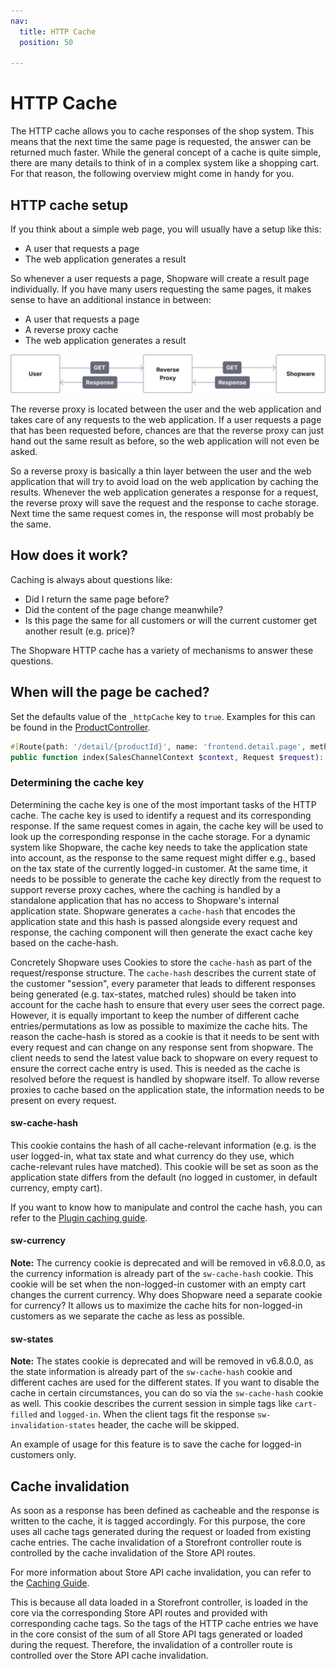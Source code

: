 ```yaml
---
nav:
  title: HTTP Cache
  position: 50

---
```


# HTTP Cache

The HTTP cache allows you to cache responses of the shop system. This means that the next time the same page is requested, the answer can be returned much faster. While the general concept of a cache is quite simple, there are many details to think of in a complex system like a shopping cart. For that reason, the following overview might come in handy for you.

## HTTP cache setup

If you think about a simple web page, you will usually have a setup like this:

* A user that requests a page
* The web application generates a result

So whenever a user requests a page, Shopware will create a result page individually. If you have many users requesting the same pages, it makes sense to have an additional instance in between:

* A user that requests a page
* A reverse proxy cache
* The web application generates a result

![Http cache concept](../../assets/concepts-framework-httpCache.svg)

The reverse proxy is located between the user and the web application and takes care of any requests to the web application. If a user requests a page that has been requested before, chances are that the reverse proxy can just hand out the same result as before, so the web application will not even be asked.

So a reverse proxy is basically a thin layer between the user and the web application that will try to avoid load on the web application by caching the results. Whenever the web application generates a response for a request, the reverse proxy will save the request and the response to cache storage. Next time the same request comes in, the response will most probably be the same.

## How does it work?

Caching is always about questions like:

* Did I return the same page before?
* Did the content of the page change meanwhile?
* Is this page the same for all customers or will the current customer get another result \(e.g. price\)?

The Shopware HTTP cache has a variety of mechanisms to answer these questions.

## When will the page be cached?

Set the defaults value of the `_httpCache` key to `true`. Examples for this can be found in the [ProductController](https://github.com/shopware/shopware/blob/trunk/src/Storefront/Controller/ProductController.php#L62).

```php
#[Route(path: '/detail/{productId}', name: 'frontend.detail.page', methods: ['GET'], defaults: ['_httpCache' => true])]
public function index(SalesChannelContext $context, Request $request): Response
```

### Determining the cache key

Determining the cache key is one of the most important tasks of the HTTP cache. The cache key is used to identify a request and its corresponding response. If the same request comes in again, the cache key will be used to look up the corresponding response in the cache storage.
For a dynamic system like Shopware, the cache key needs to take the application state into account, as the response to the same request might differ e.g., based on the tax state of the currently logged-in customer.
At the same time, it needs to be possible to generate the cache key directly from the request to support reverse proxy caches, where the caching is handled by a standalone application that has no access to Shopware's internal application state.
Shopware generates a `cache-hash` that encodes the application state and this hash is passed alongside every request and response, the caching component will then generate the exact cache key based on the cache-hash.

Concretely Shopware uses Cookies to store the `cache-hash` as part of the request/response structure. The `cache-hash` describes the current state of the customer "session", every parameter that leads to different responses being generated (e.g. tax-states, matched rules) should be taken into account for the cache hash to ensure that every user sees the correct page.
However, it is equally important to keep the number of different cache entries/permutations as low as possible to maximize the cache hits.
The reason the cache-hash is stored as a cookie is that it needs to be sent with every request and can change on any response sent from shopware.
The client needs to send the latest value back to shopware on every request to ensure the correct cache entry is used. This is needed as the cache is resolved before the request is handled by shopware itself.
To allow reverse proxies to cache based on the application state, the information needs to be present on every request.

#### sw-cache-hash

This cookie contains the hash of all cache-relevant information (e.g. is the user logged-in, what tax state and what currency do they use, which cache-relevant rules have matched).
This cookie will be set as soon as the application state differs from the default (no logged in customer, in default currency, empty cart).

If you want to know how to manipulate and control the cache hash, you can refer to the [Plugin caching guide](../../guides/plugins/plugins/framework/caching/index.md#http-cache).

#### sw-currency

**Note:** The currency cookie is deprecated and will be removed in v6.8.0.0, as the currency information is already part of the `sw-cache-hash` cookie.
This cookie will be set when the non-logged-in customer with an empty cart changes the current currency. Why does Shopware need a separate cookie for currency? It allows us to maximize the cache hits for non-logged-in customers as we separate the cache as less as possible.

#### sw-states

**Note:** The states cookie is deprecated and will be removed in v6.8.0.0, as the state information is already part of the `sw-cache-hash` cookie and different caches are used for the different states.
If you want to disable the cache in certain circumstances, you can do so via the `sw-cache-hash` cookie as well.
This cookie describes the current session in simple tags like `cart-filled` and `logged-in`. When the client tags fit the response `sw-invalidation-states` header, the cache will be skipped.

An example of usage for this feature is to save the cache for logged-in customers only.

## Cache invalidation

As soon as a response has been defined as cacheable and the response is written to the cache, it is tagged accordingly. For this purpose, the core uses all cache tags generated during the request or loaded from existing cache entries. The cache invalidation of a Storefront controller route is controlled by the cache invalidation of the Store API routes.

For more information about Store API cache invalidation, you can refer to the [Caching Guide](../../guides/plugins/plugins/framework/caching/index.md).

This is because all data loaded in a Storefront controller, is loaded in the core via the corresponding Store API routes and provided with corresponding cache tags. So the tags of the HTTP cache entries we have in the core consist of the sum of all Store API tags generated or loaded during the request. Therefore, the invalidation of a controller route is controlled over the Store API cache invalidation.
